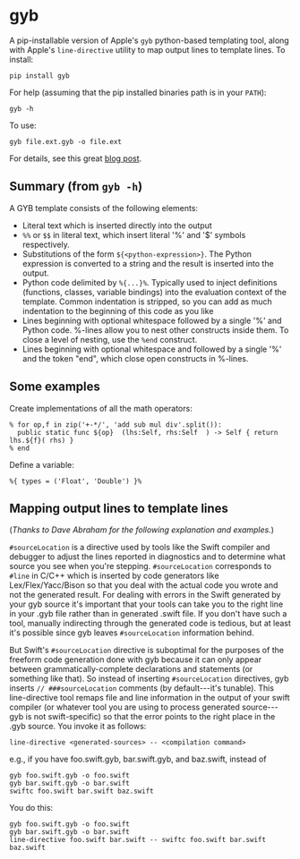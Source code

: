 # gyb
A pip-installable version of Apple's `gyb` python-based templating tool, along with Apple's `line-directive` utility to map output lines to template lines. To install:

    pip install gyb

For help (assuming that the pip installed binaries path is in your `PATH`):

    gyb -h

To use:

    gyb file.ext.gyb -o file.ext

For details, see this great [blog post](https://nshipster.com/swift-gyb/).

## Summary (from `gyb -h`)

A GYB template consists of the following elements:

- Literal text which is inserted directly into the output
- `%%` or `$$` in literal text, which insert literal '%' and '$' symbols respectively.
- Substitutions of the form `${<python-expression>}`. The Python expression is converted to a string and the result is inserted into the output.
- Python code delimited by `%{...}%`. Typically used to inject definitions (functions, classes, variable bindings) into the evaluation context of the template. Common indentation is stripped, so you can add as much indentation to the beginning of this code as you like
- Lines beginning with optional whitespace followed by a single '%' and Python code. %-lines allow you to nest other constructs inside them. To close a level of nesting, use the `%end` construct.
- Lines beginning with optional whitespace and followed by a single '%' and the token "end", which close open constructs in %-lines.

## Some examples

Create implementations of all the math operators:

```
% for op,f in zip('+-*/', 'add sub mul div'.split()):
  public static func ${op}  (lhs:Self, rhs:Self  ) -> Self { return lhs.${f}( rhs) }
% end
```

Define a variable:

```
%{ types = ('Float', 'Double') }%
```
## Mapping output lines to template lines

(*Thanks to Dave Abraham for the following explanation and examples.*)

`#sourceLocation` is a directive used by tools like the Swift
compiler and debugger to adjust the lines reported in diagnostics and to
determine what source you see when you're stepping. `#sourceLocation`
corresponds to `#line` in C/C++ which is inserted by code generators like
Lex/Flex/Yacc/Bison so that you deal with the actual code you wrote and not the
generated result. For dealing with errors in the Swift generated by your gyb
source it's important that your tools can take you to the right line in your
.gyb file rather than in generated .swift file. If you don't have such a tool,
manually indirecting through the generated code is tedious, but at least it's
possible since gyb leaves `#sourceLocation` information behind.

But Swift's `#sourceLocation` directive is suboptimal for the purposes of the
freeform code generation done with gyb because it can only appear between
grammatically-complete declarations and statements (or something like that). So
instead of inserting `#sourceLocation` directives, gyb inserts `//
###sourceLocation` comments (by default---it's tunable). This line-directive
tool remaps file and line information in the output of your swift compiler (or
whatever tool you are using to process generated source---gyb is not
swift-specific) so that the error points to the right place in the .gyb
source. You invoke it as follows:

    line-directive <generated-sources> -- <compilation command>
    
e.g., if you have foo.swift.gyb, bar.swift.gyb, and baz.swift, instead of

    gyb foo.swift.gyb -o foo.swift
    gyb bar.swift.gyb -o bar.swift
    swiftc foo.swift bar.swift baz.swift
  
You do this:

    gyb foo.swift.gyb -o foo.swift
    gyb bar.swift.gyb -o bar.swift
    line-directive foo.swift bar.swift -- swiftc foo.swift bar.swift baz.swift
